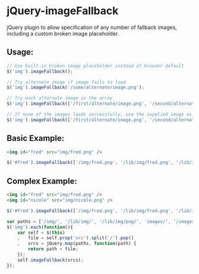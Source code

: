 # jQuery-imageFallback
jQuery plugin to allow specification of any number of fallback images, including a custom broken image placeholder.

## Usage:

```JavaScript
// Use built-in broken image placeholder instead of browser default
$('img').imageFallback();

// Try alternate image if image fails to load
$('img').imageFallback('/some/alternate/image.png');

// Try each alternate image in the array
$('img').imageFallback(['/first/alternate/image.png', '/second/alternate/image.png']);

// If none of the images loads successfully, use the supplied image as the broken image placeholder
$('img').imageFallback(['/first/alternate/image.png', '/second/alternate/image.png'], 'data:image/png;base64,iVBORw0KGgoAAAANSUhEUgAAACAAAAAgCAMAAABEpIrGAAAAD1BMVEX+/v7///+xsbHl5eX////h369FAAAAAnRSTlMAAHaTzTgAAABgSURBVHgB3dNBCkMxCADROuP9z1xSSpBWfsBlZhXIWym+4tBlgFIP8hvIAaSw/2cglSewegB+mgAwFRQzK9ghLBko7ajZD2IAoJp/gBIgCwHdLkRTEJ2BWgN+uu0uDr0B4XUFsa/5KfQAAAAASUVORK5CYII=');
```
## Basic Example:

```HTML
<img id="fred" src="img/fred.png" />
```
```JavaScript
$('#fred').imageFallback(['/img/fred.png', '/lib/img/fred.png', '/lib/img/png/fred.png', 'images/fred.png', '/images/fred.png']);
```

## Complex Example:

```HTML
<img id="fred" src="img/fred.png" />
<img id="nicole" src="img/nicole.png" />
```
```JavaScript
$('#fred').imageFallback(['/img/fred.png', '/lib/img/fred.png', '/lib/img/png/fred.png', 'images/fred.png', '/images/fred.png']);

var paths = ['/img/', '/lib/img/', '/lib/img/png/', 'images/', '/images/'];
$('img').each(function(){
	var self = $(this)
	,	file = self.prop('src').split('/').pop()
	,	srcs = jQuery.map(paths, function(path) {
		return path + file;
	});
	self.imageFallback(srcs);
});
```

